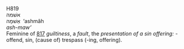 <body>
  <p>H819<br>  אשׁמה  <br> אַשׁמָה  ‎  ‘ashmâh  <br><i>ash-maw‘ </i><br>Feminine of <a href="h0817.htm">817</a>  <i>guiltiness</i>, a <i>fault</i>, the <i>presentation</i> <i>of</i> <i>a</i> <i>sin</i> <i>offering: - </i>offend, sin, (cause of) trespass (-ing, offering).<br></p>
 </body>